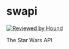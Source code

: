 # swapi

[![Reviewed by Hound](https://img.shields.io/badge/Reviewed_by-Hound-8E64B0.svg)](https://houndci.com)

The Star Wars API
